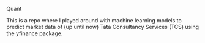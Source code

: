 Quant


This is a repo where I played around with machine learning models to predict market data of (up until now) Tata Consultancy Services (TCS) using the yfinance package. 



